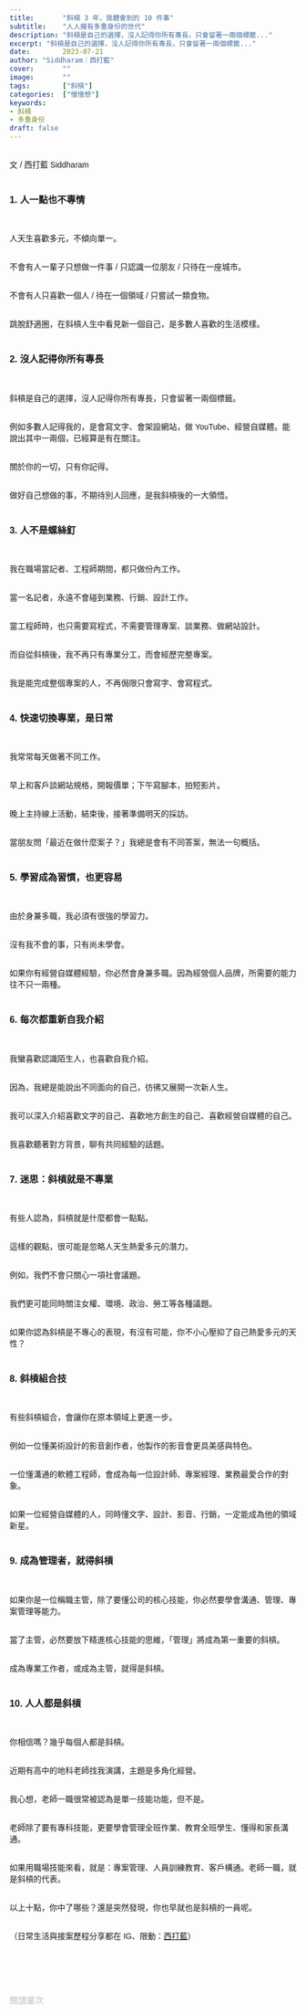 ```yaml
---
title:       "斜槓 3 年，我體會到的 10 件事"
subtitle:    "人人擁有多重身份的世代"
description: "斜槓是自己的選擇，沒人記得你所有專長，只會留著一兩個標籤..."
excerpt: "斜槓是自己的選擇，沒人記得你所有專長，只會留著一兩個標籤..."
date:        2023-07-21
author: "Siddharam｜西打藍"
cover:       ""
image:       ""
tags:        ["斜槓"]
categories:  ["慢慢想"]
keywords:
- 斜槓
- 多重身份
draft: false
---
```


<article style="font-family: 'Noto Sans TC', '微軟正黑體', sans-serif; font-weight: 300;">

<br>文 / 西打藍 Siddharam<br><br>

<h3 class="article-h1-color">1. 人一點也不專情</h3><br>

人天生喜歡多元，不傾向單一。<br><br>

不會有人一輩子只想做一件事 / 只認識一位朋友 / 只待在一座城市。<br><br>

不會有人只喜歡一個人 / 待在一個領域 / 只嘗試一類食物。<br><br>

跳脫舒適圈，在斜槓人生中看見新一個自己，是多數人喜歡的生活模樣。<br><br>


<h3 class="article-h1-color">2. 沒人記得你所有專長</h3><br>

斜槓是自己的選擇，沒人記得你所有專長，只會留著一兩個標籤。<br><br>

例如多數人記得我的，是會寫文字、會架設網站，做 YouTube、經營自媒體。能說出其中一兩個，已經算是有在關注。<br><br>

關於你的一切，只有你記得。<br><br>

做好自己想做的事，不期待別人回應，是我斜槓後的一大領悟。<br><br>


<h3 class="article-h1-color">3. 人不是螺絲釘</h3><br>

我在職場當記者、工程師期間，都只做份內工作。<br><br>

當一名記者，永遠不會碰到業務、行銷、設計工作。<br><br>

當工程師時，也只需要寫程式，不需要管理專案、談業務、做網站設計。<br><br>

而自從斜槓後，我不再只有專業分工，而會經歷完整專案。<br><br>

我是能完成整個專案的人，不再侷限只會寫字、會寫程式。<br><br>



<h3 class="article-h1-color">4. 快速切換專業，是日常</h3><br>

我常常每天做著不同工作。<br><br>

早上和客戶談網站規格，開報價單；下午寫腳本，拍短影片。<br><br>

晚上主持線上活動，結束後，接著準備明天的採訪。<br><br>

當朋友問「最近在做什麼案子？」我總是會有不同答案，無法一句概括。<br><br>



<h3 class="article-h1-color">5. 學習成為習慣，也更容易</h3><br>

由於身兼多職，我必須有很強的學習力。<br><br>

沒有我不會的事，只有尚未學會。<br><br>

如果你有經營自媒體經驗，你必然會身兼多職。因為經營個人品牌，所需要的能力往不只一兩種。<br><br>



<h3 class="article-h1-color">6. 每次都重新自我介紹</h3><br>

我蠻喜歡認識陌生人，也喜歡自我介紹。<br><br>

因為，我總是能說出不同面向的自己，彷彿又展開一次新人生。<br><br>

我可以深入介紹喜歡文字的自己、喜歡地方創生的自己、喜歡經營自媒體的自己。<br><br>

我喜歡聽著對方背景，聊有共同經驗的話題。<br><br>


<h3 class="article-h1-color">7. 迷思：斜槓就是不專業</h3><br>

有些人認為，斜槓就是什麼都會一點點。<br><br>

這樣的觀點，很可能是忽略人天生熱愛多元的潛力。<br><br>

例如，我們不會只關心一項社會議題。<br><br>

我們更可能同時關注女權、環境、政治、勞工等各種議題。<br><br>

如果你認為斜槓是不專心的表現，有沒有可能，你不小心壓抑了自己熱愛多元的天性？<br><br>


<h3 class="article-h1-color">8. 斜槓組合技</h3><br>

有些斜槓組合，會讓你在原本領域上更進一步。<br><br>

例如一位懂美術設計的影音創作者，他製作的影音會更具美感與特色。<br><br>

一位懂溝通的軟體工程師，會成為每一位設計師、專案經理、業務最愛合作的對象。<br><br>

如果一位經營自媒體的人，同時懂文字、設計、影音、行銷，一定能成為他的領域新星。<br><br>


<h3 class="article-h1-color">9. 成為管理者，就得斜槓</h3><br>

如果你是一位稱職主管，除了要懂公司的核心技能，你必然要學會溝通、管理、專案管理等能力。<br><br>

當了主管，必然要放下精進核心技能的思維，「管理」將成為第一重要的斜槓。<br><br>

成為專業工作者，或成為主管，就得是斜槓。<br><br>

<h3 class="article-h1-color">10. 人人都是斜槓</h3><br>

你相信嗎？幾乎每個人都是斜槓。<br><br>

近期有高中的地科老師找我演講，主題是多角化經營。<br><br>

我心想，老師一職很常被認為是單一技能功能，但不是。<br><br>

老師除了要有專科技能，更要學會管理全班作業、教育全班學生、懂得和家長溝通。<br><br>

如果用職場技能來看，就是：專案管理、人員訓練教育、客戶構通。老師一職，就是斜槓的代表。<br><br>

以上十點，你中了哪些？還是突然發現，你也早就也是斜槓的一員呢。<br><br>






（日常生活與接案歷程分享都在 IG、限動：<a href="https://www.instagram.com/sidd.blue/" target="_blank">西打藍</a>）<br><br>

<!-- <h3 class="article-h1-color"></h3><br> -->

<br><br><br>

</article>

<div style="color: #bfbfbf; font-size: 15px;" id="busuanzi_container_page_pv">
  閱讀量<span id="busuanzi_value_page_pv"></span>次
</div>

<script src="../../js/post.js"></script>
